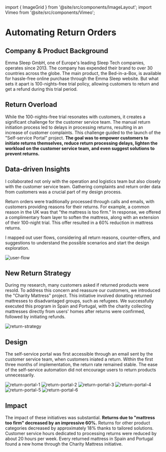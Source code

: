 import { ImageGrid } from '@site/src/components/ImageLayout'; import Vimeo from
'@site/src/components/Vimeo';

# Automating Return Orders

## Company & Product Background

Emma Sleep GmbH, one of Europe's leading Sleep Tech companies, operates since 2013. The company has expended their brand to over 30 countries across the globe. The main product, the Bed-in-a-Box, is available for hassle-free online purchase through the Emma Sleep website. But what sets it apart is 100-nights-free trial policy, allowing customers to return and get a refund during this trial period.

## Return Overload

While the 100-nights-free trial resonates with customers, it creates a significant challenge for the customer service team. The manual return initiation process led to delays in processing returns, resulting in an increase of customer complaints. This challenge guided to the launch of the "Self-service Portal" project. **The goal was to empower customers to initiate returns themselves, reduce return processing delays, lighten the workload on the customer service team, and even suggest solutions to prevent returns.**

## Data-driven Insights

I collaborated not only with the operation and logistics team but also closely with the customer service team. Gathering complaints and return order data from customers was a crucial part of my design process.

Return orders were traditionally processed through calls and emails, with customers providing reasons for their returns. For example, a common reason in the UK was that "the mattress is too firm." In response, we offered a complimentary foam layer to soften the mattress, along with an extension of their 100-night trial. This offer resulted in a 60% reduction in mattress returns.

I mapped out user flows, considering all return reasons, counter-offers, and suggestions to understand the possible scenarios and start the design exploration.

![user-flow](user-flow.webp)

## New Return Strategy

During my research, many customers asked if returned products were resold. To address this concern and reassure our customers, we introduced the "Charity Mattress" project. This initiative involved donating returned mattresses to disadvantaged groups, such as refugees. We successfully executed this program in Spain and Portugal, with the charity collecting mattresses directly from users' homes after returns were confirmed, followed by initiating refunds.

![return-strategy](return-strategy.webp)

## Design

The self-service portal was first accessible through an email sent by the customer service team, when customers iniated a return. Within the first three months of implementation, the return rate remained stable. The ease of the self-service automation did not encourage users to return products unnecessarily.

<ImageGrid columns="3">

![return-portal-1](return-portal-1.webp)
![return-portal-2](return-portal-2.webp)
![return-portal-3](return-portal-3.webp)
![return-portal-4](return-portal-4.webp)
![return-portal-5](return-portal-5.webp)
![return-portal-6](return-portal-6.webp)

</ImageGrid>

## Impact

The impact of these initiatives was substantial. **Returns due to "mattress too firm" decreased by an impressive 60%.** Returns for other product categories decreased by approximately 18% thanks to tailored solutions. Customer service hours dedicated to processing returns were reduced by about 20 hours per week. Every returned mattress in Spain and Portugal found a new home through the Charity Mattress initiative.

<Vimeo src="https://player.vimeo.com/video/852145647" />

